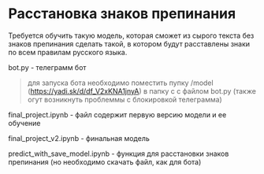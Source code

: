 # Расстановка знаков препинания

Требуется обучить такую модель, которая сможет из сырого текста без знаков препинания сделать такой, в котором будут расставлены знаки по всем правилам русского языка.

bot.py - телеграмм бот 
>для запуска бота необходимо поместить пупку /model (https://yadi.sk/d/df_V2xKNA1jnyA) в папку с с файлом bot.py (также огут возникнуть проблеммы с блокировкой телеграмма)

final_project.ipynb - файл содержит первую версию модели и ее обучение

final_project_v2.ipynb - финальная модель

predict_with_save_model.ipynb - функция для расстановки знаков препинания (но необходимо скачать файл, как для бота)

